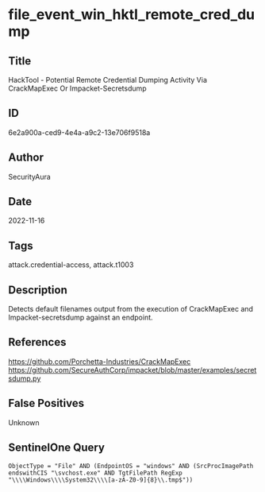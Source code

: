 # file_event_win_hktl_remote_cred_dump

## Title
HackTool - Potential Remote Credential Dumping Activity Via CrackMapExec Or Impacket-Secretsdump

## ID
6e2a900a-ced9-4e4a-a9c2-13e706f9518a

## Author
SecurityAura

## Date
2022-11-16

## Tags
attack.credential-access, attack.t1003

## Description
Detects default filenames output from the execution of CrackMapExec and Impacket-secretsdump against an endpoint.

## References
https://github.com/Porchetta-Industries/CrackMapExec
https://github.com/SecureAuthCorp/impacket/blob/master/examples/secretsdump.py

## False Positives
Unknown

## SentinelOne Query
```
ObjectType = "File" AND (EndpointOS = "windows" AND (SrcProcImagePath endswithCIS "\svchost.exe" AND TgtFilePath RegExp "\\\\Windows\\\\System32\\\\[a-zA-Z0-9]{8}\\.tmp$"))

```